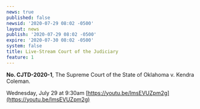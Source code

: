 ```yaml
---
news: true
published: false
newsid: '2020-07-29 08:02 -0500'
layout: news
publish: '2020-07-29 08:02 -0500'
expire: '2020-07-30 08:02 -0500'
system: false
title: Live-Stream Court of the Judiciary
feature: 1
---
```

**No. CJTD-2020-1**, The Supreme Court of the State of Oklahoma v. Kendra Coleman.

Wednesday, July 29 at 9:30am [https://youtu.be/lmsEVUZpm2g](https://youtu.be/lmsEVUZpm2g)
